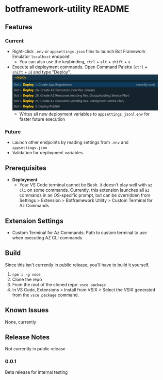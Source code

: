 # botframework-utility README

## Features

### Current

* Right-click `.env` or `appsettings.json` files to launch Bot Framework Emulator `localhost` endpoint
  * You can also use the keybinding, `ctrl` + `alt` + `shift` + `e`
* Execute all deployment commands. Open Command Palette (`ctrl` + `shift` + `p`) and type "Deploy".
![Deployment Options](https://github.com/mdrichardson/botframework-utility/blob/master/resources/deployment-options.jpg?raw=true)
  * Writes all new deployment variables to `appsettings.json`/`.env` for faster future execution

### Future

* Launch other endpoints by reading settings from `.env` and `appsettings.json`
* Validation for deployment variables

## Prerequisites

* **Deployment**
  * Your VS Code terminal cannot be Bash. It doesn't play well with `az cli` on some commands. Currently, this extension launches all `az` commands in an OS-specific prompt, but can be overridden from Settings > Extension > Botframework Utility > Custom Terminal for Az Commands

## Extension Settings

* Custom Terminal for Az Commands: Path to custom terminal to use when executing AZ CLI commands

## Build

Since this isn't currently in public release, you'll have to build it yourself.

1. `npm i -g vsce`
2. Clone the repo
3. From the root of the cloned repo: `vsce package`
4. In VS Code, Extensions > Install from VSIX > Select the VSIX generated from the `vsce package` command.

## Known Issues

None, currently

## Release Notes

Not currently in public release

### 0.0.1

Beta release for internal testing
